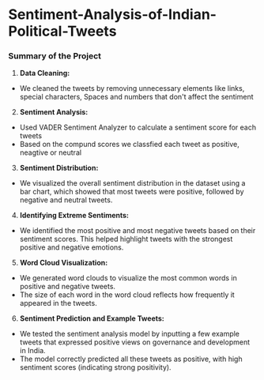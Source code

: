 # Sentiment-Analysis-of-Indian-Political-Tweets

### **Summary of the Project**
1. **Data Cleaning:**
-  We cleaned the tweets by removing unnecessary elements like links, special characters, Spaces and numbers that don't affect the sentiment

2. **Sentiment Analysis:**  
- Used VADER Sentiment Analyzer to calculate a sentiment score for each tweets
- Based on the compund scores we classfied each tweet as positive, neagtive or neutral

3. **Sentiment Distribution:**
- We visualized the overall sentiment distribution in the dataset using a bar chart, which showed that most tweets were positive, followed by negative and neutral tweets.

4. **Identifying Extreme Sentiments:**
- We identified the most positive and most negative tweets based on their sentiment scores. This helped highlight tweets with the strongest positive and negative emotions.

5. **Word Cloud Visualization:**
- We generated word clouds to visualize the most common words in positive and negative tweets.
-  The size of each word in the word cloud reflects how frequently it appeared in the tweets.

6. **Sentiment Prediction and Example Tweets:**
- We tested the sentiment analysis model by inputting a few example tweets that expressed positive views on governance and development in India.
- The model correctly predicted all these tweets as positive, with high sentiment scores (indicating strong positivity).
